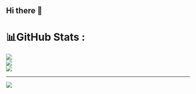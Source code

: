 ## Hi there 👋

<!--
**huyNd1507/huyNd1507** is a ✨ _special_ ✨ repository because its `README.md` (this file) appears on your GitHub profile.

Here are some ideas to get you started:

- 🔭 I’m currently working on ...
- 🌱 I’m currently learning ...
- 👯 I’m looking to collaborate on ...
- 🤔 I’m looking for help with ...
- 💬 Ask me about ...
- 📫 How to reach me: ...
- 😄 Pronouns: ...
- ⚡ Fun fact: ...
-->

# 📊GitHub Stats :
![](https://github-readme-stats.vercel.app/api?username=huyNd1507&theme=radical&hide_border=true&include_all_commits=false&count_private=false)<br/>
![](https://github-readme-streak-stats.herokuapp.com/?user=huyNd1507&theme=radical&hide_border=true)<br/>
![](https://github-readme-stats.vercel.app/api/top-langs/?username=huyNd1507&theme=radical&hide_border=true&include_all_commits=false&count_private=false&layout=compact)

---
[![](https://visitcount.itsvg.in/api?id=huyNd1507&icon=0&color=0)](https://visitcount.itsvg.in)

